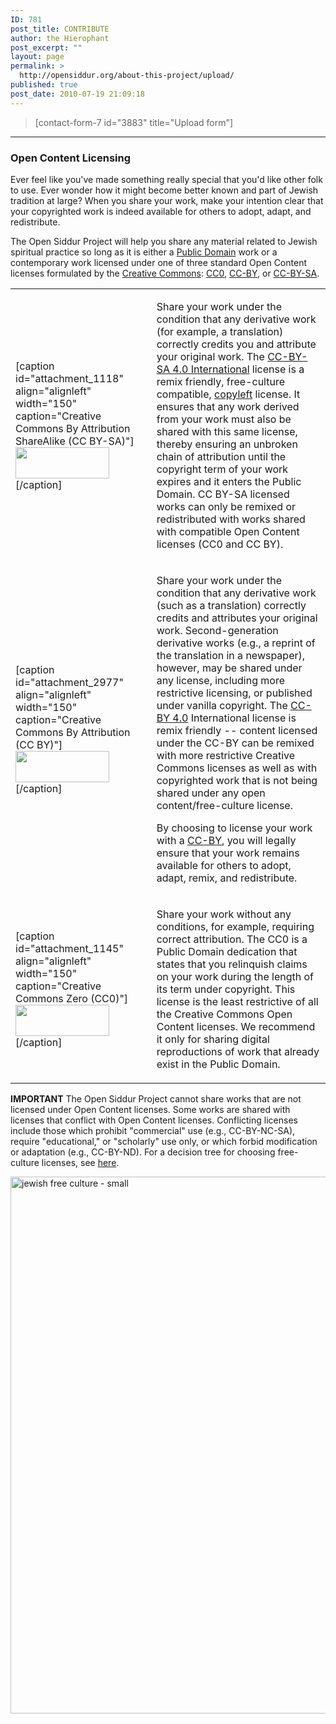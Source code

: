 ```yaml
---
ID: 781
post_title: CONTRIBUTE
author: the Hierophant
post_excerpt: ""
layout: page
permalink: >
  http://opensiddur.org/about-this-project/upload/
published: true
post_date: 2010-07-19 21:09:18
---
```

<blockquote>
[contact-form-7 id="3883" title="Upload form"]
</blockquote>

<hr />

<h3>Open Content Licensing</h3>

Ever feel like you've made something really special that you'd like other folk to use. Ever wonder how it might become better known and part of Jewish tradition at large? When you share your work, make your intention clear that your copyrighted work is indeed available for others to adopt, adapt, and redistribute.

The Open Siddur Project will help you share any material related to Jewish spiritual practice so long as it is either a <a href="http://copyright.cornell.edu/resources/publicdomain.cfm">Public Domain</a> work or a contemporary work licensed under one of three standard Open Content licenses formulated by the <a href="http://www.creativecommons.org">Creative Commons</a>: <a href="http://creativecommons.org/publicdomain/zero/1.0/">CC0</a>, <a href="http://creativecommons.org/licenses/by/3.0">CC-BY</a>, or <a href="http://creativecommons.org/licenses/by-sa/3.0">CC-BY-SA</a>.

<table>
<tr><td>

[caption id="attachment_1118" align="alignleft" width="150" caption="Creative Commons By Attribution ShareAlike (CC BY-SA)"]<a href="http://creativecommons.org/licenses/by-sa/4.0/"><img title="(CC-BY-SA) Creative Commons By Attribution ShareAlike" src="http://opensiddur.org/wp-content/images/CC-BY-SA.svg.150x100.png" alt="" width="150" height="50" /></a>[/caption]

</td><td>

Share your work under the condition that any derivative work (for example, a translation) correctly credits you and attribute your original work. The <a href="http://creativecommons.org/licenses/by-sa/4.0/">CC-BY-SA 4.0 International</a> license is a remix friendly, free-culture compatible, <a href="https://secure.wikimedia.org/wikipedia/en/wiki/Copyleft">copyleft</a> license. It ensures that any work derived from your work must also be shared with this same license, thereby ensuring an unbroken chain of attribution until the copyright term of your work expires and it enters the Public Domain. CC BY-SA licensed works can only be remixed or redistributed with works shared with compatible Open Content licenses (CC0 and CC BY).

</td></tr>
<tr><td>

[caption id="attachment_2977" align="alignleft" width="150" caption="Creative Commons By Attribution (CC BY)"]<a href="http://creativecommons.org/licenses/by/4.0"><img title="(CC-BY) Creative Commons By Attribution" src="http://opensiddur.org/wp-content/images/CC-BY.svg.150x100.png" alt="" width="150" height="50" /></a>[/caption]

</td><td>

Share your work under the condition that any derivative work (such as a translation) correctly credits and attributes your original work. Second-generation derivative works (e.g., a reprint of the translation in a newspaper), however, may be shared under any license, including more restrictive licensing, or published under vanilla copyright. The <a href="http://creativecommons.org/licenses/by/4.0">CC-BY 4.0</a> International license is remix friendly -- content licensed under the CC-BY can be remixed with more restrictive Creative Commons licenses as well as with copyrighted work that is not being shared under any open content/free-culture license. 

By choosing to license your work with a <a href="http://creativecommons.org/licenses/by/4.0">CC-BY</a>, you will legally ensure that your work remains available for others to adopt, adapt, remix, and redistribute.


</td></tr>
<tr><td>

[caption id="attachment_1145" align="alignleft" width="150" caption="Creative Commons Zero (CC0)"]<a href="http://creativecommons.org/publicdomain/zero/1.0/"><img title="(CC0) Creative Commons Zero" src="http://opensiddur.org/wp-content/images/CC-0-PD.svg.150x100.png" alt="" width="150" height="50" /></a>[/caption]

</td><td>

Share your work without any conditions, for example, requiring correct attribution. The CC0 is a Public Domain dedication that states that you relinquish claims on your work during the length of its term under copyright. This license is the least restrictive of all the Creative Commons Open Content licenses. We recommend it only for sharing digital reproductions of work that already exist in the Public Domain.


</td></tr>
</tbody></tbody></table>

<strong>IMPORTANT</strong>
The Open Siddur Project cannot share works that are not licensed under Open Content licenses. Some works are shared with licenses that conflict with Open Content licenses. Conflicting licenses include those which prohibit "commercial" use (e.g., CC-BY-NC-SA),  require "educational," or "scholarly" use only, or which forbid modification or adaptation (e.g., CC-BY-ND). For a decision tree for choosing free-culture licenses, see <a href="http://opensiddur.org/decision-tree/" target="_blank">here</a>.

<a href="http://opensiddur.org/wp-content/uploads/2010/07/jewish-free-culture-small.png" rel="attachment wp-att-12610"><img src="http://opensiddur.org/wp-content/uploads/2010/07/jewish-free-culture-small-763x1024.png" alt="jewish free culture - small" width="640" height="859" class="aligncenter size-large wp-image-12610" /></a>
